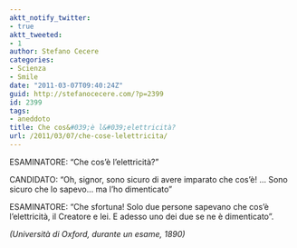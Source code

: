 ```yaml
---
aktt_notify_twitter:
- true
aktt_tweeted:
- 1
author: Stefano Cecere
categories:
- Scienza
- Smile
date: "2011-03-07T09:40:24Z"
guid: http://stefanocecere.com/?p=2399
id: 2399
tags:
- aneddoto
title: Che cos&#039;è l&#039;elettricità?
url: /2011/03/07/che-cose-lelettricita/
---
```


ESAMINATORE: &#8220;Che cos&#8217;è l&#8217;elettricità?&#8221;
  
CANDIDATO: &#8220;Oh, signor, sono sicuro di avere imparato che cos&#8217;è! &#8230; Sono sicuro che lo sapevo&#8230; ma l&#8217;ho dimenticato&#8221;
  
ESAMINATORE: &#8220;Che sfortuna! Solo due persone sapevano che cos&#8217;è l&#8217;elettricità, il Creatore e lei. E adesso uno dei due se ne è dimenticato&#8221;.
  
_(Università di Oxford, durante un esame, 1890)_